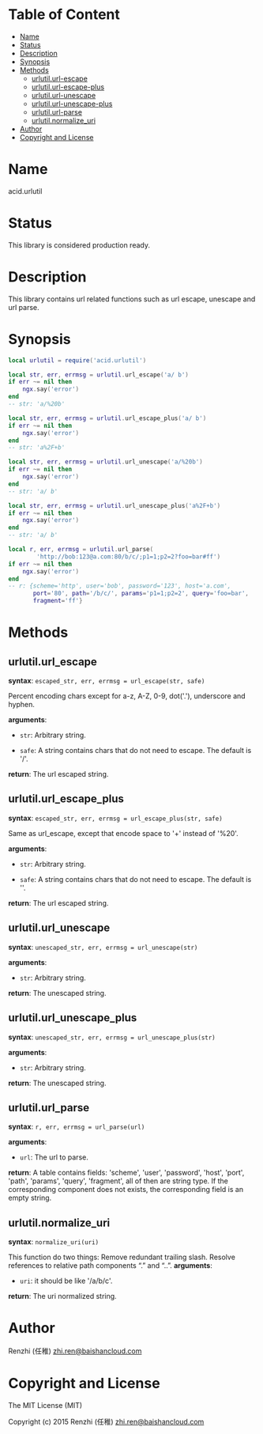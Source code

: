 <!-- START doctoc generated TOC please keep comment here to allow auto update -->
<!-- DON'T EDIT THIS SECTION, INSTEAD RE-RUN doctoc TO UPDATE -->
#   Table of Content

- [Name](#name)
- [Status](#status)
- [Description](#description)
- [Synopsis](#synopsis)
- [Methods](#methods)
  - [urlutil.url-escape](#urlutilurl-escape)
  - [urlutil.url-escape-plus](#urlutilurl-escape-plus)
  - [urlutil.url-unescape](#urlutilurl-unescape)
  - [urlutil.url-unescape-plus](#urlutilurl-unescape-plus)
  - [urlutil.url-parse](#urlutilurl-parse)
  - [urlutil.normalize_uri](#urlutilnormalize_uri)
- [Author](#author)
- [Copyright and License](#copyright-and-license)

<!-- END doctoc generated TOC please keep comment here to allow auto update -->

#   Name

acid.urlutil

#   Status

This library is considered production ready.

#   Description

This library contains url related functions such as url escape,
unescape and url parse.

#   Synopsis

```lua
local urlutil = require('acid.urlutil')

local str, err, errmsg = urlutil.url_escape('a/ b')
if err ~= nil then
    ngx.say('error')
end
-- str: 'a/%20b'

local str, err, errmsg = urlutil.url_escape_plus('a/ b')
if err ~= nil then
    ngx.say('error')
end
-- str: 'a%2F+b'

local str, err, errmsg = urlutil.url_unescape('a/%20b')
if err ~= nil then
    ngx.say('error')
end
-- str: 'a/ b'

local str, err, errmsg = urlutil.url_unescape_plus('a%2F+b')
if err ~= nil then
    ngx.say('error')
end
-- str: 'a/ b'

local r, err, errmsg = urlutil.url_parse(
        'http://bob:123@a.com:80/b/c/;p1=1;p2=2?foo=bar#ff')
if err ~= nil then
    ngx.say('error')
end
-- r: {scheme='http', user='bob', password='123', host='a.com',
       port='80', path='/b/c/', params='p1=1;p2=2', query='foo=bar',
       fragment='ff'}
```

#   Methods

##  urlutil.url_escape

**syntax**:
`escaped_str, err, errmsg = url_escape(str, safe)`

Percent encoding chars except for a-z, A-Z, 0-9, dot('.'),
underscore and hyphen.

**arguments**:

-   `str`:
    Arbitrary string.

-   `safe`:
    A string contains chars that do not need to escape.
    The default is '/'.

**return**:
The url escaped string.

##  urlutil.url_escape_plus

**syntax**:
`escaped_str, err, errmsg = url_escape_plus(str, safe)`

Same as url_escape, except that encode space to '+' instead of '%20'.

**arguments**:

-   `str`:
    Arbitrary string.

-   `safe`:
    A string contains chars that do not need to escape.
    The default is ''.

**return**:
The url escaped string.

##  urlutil.url_unescape

**syntax**:
`unescaped_str, err, errmsg = url_unescape(str)`

**arguments**:

-   `str`:
    Arbitrary string.

**return**:
The unescaped string.

##  urlutil.url_unescape_plus

**syntax**:
`unescaped_str, err, errmsg = url_unescape_plus(str)`

**arguments**:

-   `str`:
    Arbitrary string.

**return**:
The unescaped string.

##  urlutil.url_parse

**syntax**:
`r, err, errmsg = url_parse(url)`

**arguments**:

-   `url`:
    The url to parse.

**return**:
A table contains fields: 'scheme', 'user', 'password', 'host', 'port',
'path', 'params', 'query', 'fragment', all of then are string type.
If the corresponding component does not exists, the corresponding
field is an empty string.


##  urlutil.normalize_uri

**syntax**:
`normalize_uri(uri)`

This function do two things:
Remove redundant trailing slash.
Resolve references to relative path components “.” and “..”.
**arguments**:

-   `uri`:
    it should be like '/a/b/c'.

**return**:
The uri normalized string.


#   Author

Renzhi (任稚) <zhi.ren@baishancloud.com>

#   Copyright and License

The MIT License (MIT)

Copyright (c) 2015 Renzhi (任稚) <zhi.ren@baishancloud.com>
